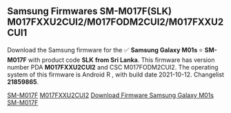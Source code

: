 <h2>Samsung Firmwares SM-M017F(SLK) M017FXXU2CUI2/M017FODM2CUI2/M017FXXU2CUI1</h2>
Download the Samsung firmware for the ✅ <strong>Samsung Galaxy M01s </strong> ⭐ <strong>SM-M017F</strong> with product code <strong>SLK</strong> <strong> from Sri Lanka</strong>. This firmware has version number PDA <strong>M017FXXU2CUI2</strong> and CSC M017FODM2CUI2. The operating system of this firmware is Android R , with build date 2021-10-12. Changelist <strong>21859865</strong>.


[SM-M017F](https://samfirm.shop/samsung/model/SM-M017F)
[M017FXXU2CUI2](https://samfirm.shop/samsung/pda/M017FXXU2CUI2)
[Download Firmware Samsung Galaxy M01s SM-M017F](https://samfirm.shop/samsung/firmware/464011)
